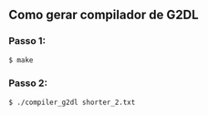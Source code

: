 ## Como gerar compilador de G2DL

### Passo 1:

```bash
$ make
```

### Passo 2:

```bash
$ ./compiler_g2dl shorter_2.txt
```